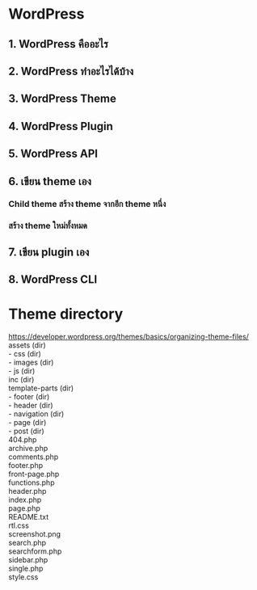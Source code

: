# WordPress
## 1. WordPress คืออะไร
## 2. WordPress ทำอะไรได้บ้าง
## 3. WordPress Theme
## 4. WordPress Plugin
## 5. WordPress API
## 6. เขียน theme เอง
### Child theme สร้าง theme จากอีก theme หนึ่ง
### สร้าง theme ใหม่ทั้งหมด
## 7. เขียน plugin เอง
## 8. WordPress CLI

# Theme directory
https://developer.wordpress.org/themes/basics/organizing-theme-files/  
assets (dir)  
      - css (dir)  
      - images (dir)  
      - js (dir)  
inc (dir)  
template-parts (dir)  
      - footer (dir)  
      - header (dir)  
      - navigation (dir)  
      - page (dir)  
      - post (dir)  
404.php  
archive.php  
comments.php  
footer.php  
front-page.php  
functions.php  
header.php  
index.php  
page.php  
README.txt  
rtl.css  
screenshot.png  
search.php  
searchform.php  
sidebar.php  
single.php  
style.css  
